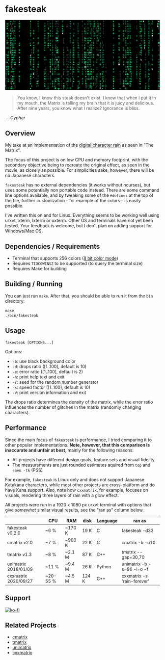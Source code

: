 # fakesteak 

![fakesteak](example2.png)

> You know, I know this steak doesn't exist. I know that when I put it in my mouth, the Matrix is telling my brain that it is juicy and delicious. After nine years, you know what I realize? Ignorance is bliss.

 -- _Cypher_

## Overview 

My take at an implementation of the [digital character rain](https://en.wikipedia.org/wiki/Matrix_digital_rain) as seen in "The Matrix". 

The focus of this project is on low CPU and memory footprint, with the secondary 
objective being to recreate the original effect, as seen in the movie, as closely 
as possible. For simplicities sake, however, there will be no Japanese characters. 

`fakesteak` has no external dependencies (it works without ncurses), but uses 
some potentially non portable code instead. There are some command line options 
available, and by tweaking some of the `#defines` at the top of the file, further 
customization - for example of the colors - is easily possible.

I've written this on and for Linux. Everything seems to be working well using 
urxvt, xterm, lxterm or uxterm. Other OS and terminals have not yet been tested. 
Your feedback is welcome, but I don't plan on adding support for Windows/Mac OS. 

## Dependencies / Requirements

- Terminal that supports 256 colors ([8 bit color mode](https://en.wikipedia.org/wiki/ANSI_escape_code#8-bit))
- Requires `TIOCGWINSZ` to be supported (to query the terminal size)
- Requires Make for building

## Building / Running

You can just run `make`. After that, you should be able to run it from the `bin` directory:

    make
    ./bin/fakesteak

## Usage

    fakesteak [OPTIONS...]

Options:

  - `-b`: use black background color
  - `-d`: drops ratio ([1..100], default is 10)
  - `-e`: error ratio ([1..100], default is 2)
  - `-h`: print help text and exit
  - `-r`: seed for the random number generator
  - `-s`: speed factor ([1..100], default is 10)
  - `-V`: print version information and exit

The drops ratio determines the density of the matrix, while the error ratio influences
the number of glitches in the matrix (randomly changing characters). 

## Performance

Since the main focus of `fakesteak` is performance, I tried comparing it to other popular implementations. **Note, however, that this comparison is inaccurate and unfair at best**, mainly for the following reasons:

- All projects have different design goals, feature sets and visual fidelity
- The measurements are just rounded estimates aquired from `top` and `smem -tk` (PSS)

For example, `fakesteak` is Linux only and does not support Japanese Katakana characters, while most other projects are cross-platform and do have Kana support. Also, note how `cxxmatrix`, for example, focuses on visuals, rendering three layers of rain with a glow effect.

All projects were run in a 1920 x 1080 px urxvt terminal with options that give _somewhat_ similar visual results, see the "ran as" column below.

|                      | CPU      | RAM    | disk  | Language | ran as                      |
|----------------------|----------|--------|-------|----------|-----------------------------|
| fakesteak v0.2.0     |     ~6 % | ~170 K |  19 K | C        | fakesteak -d33              |
|   cmatrix v2.0       |     ~7 % | ~900 K |  22 K | C        | cmatrix -b -u10             |
|   tmatrix v1.3       |     ~8 % | ~2.1 M |  87 K | C++      | tmatrix --gap=30,70         |
| unimatrix 2018/01/09 |    ~11 % | ~9.4 M |  26 K | Python   | unimatrix -b -s=90 -l=o -f  |
| cxxmatrix 2020/09/27 | ~20-55 % | ~4.5 M | 124 K | C++      | cxxmatrix -s 'rain-forever' |

## Support

[![ko-fi](https://www.ko-fi.com/img/githubbutton_sm.svg)](https://ko-fi.com/L3L22BUD8)

## Related Projects

- [cmatrix](https://github.com/abishekvashok/cmatrix)
- [tmatrix](https://github.com/M4444/TMatrix)
- [unimatrix](https://github.com/will8211/unimatrix)
- [cxxmatrix](https://github.com/akinomyoga/cxxmatrix)
